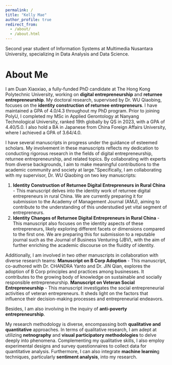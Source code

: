 ```yaml
---
permalink: /
title: "Kelly Mae"
author_profile: true
redirect_from: 
  - /about/
  - /about.html
---
```


Second year student of Information Systems at Multimedia Nusantara University, specializing in Data Analysis and Data Science.

About Me
======
I am Duan Xiaoxiao, a fully-funded PhD candidate at The Hong Kong Polytechnic University, working on **digital entrepreneurship** and 
**returnee entrepreneurship**. My doctoral research, supervised by Dr. WU Qiaobing, focuses on the **identity construction of returnee
entrepreneurs**. I have maintained a GPA of 4.0/4.3 throughout my PhD program. Prior to joining PolyU, I completed my MSc in Applied Gerontology at Nanyang Technological University, ranked 19th globally by QS in 2023, with a GPA of 4.40/5.0. I also hold a BA in Japanese from China Foreign Affairs University, where I achieved a GPA of 3.64/4.0.

I have several manuscripts in progress under the guidance of esteemed scholars.  My involvement in these manuscripts reflects my dedication to conducting rigorous research in the fields of digital entrepreneurship, returnee entrepreneurship, and related topics. By collaborating with experts from diverse backgrounds, I aim to make meaningful contributions to the academic community and society at large."Specifically, I am collaborating with my supervisor, Dr. WU Qiaobing on two key manuscripts:
1) **Identity Construction of Returnee Digital Entrepreneurs in Rural China** - This manuscript delves into the identity work of returnee digital entrepreneurs in rural China. We are currently preparing it for submission to the Academy of Management Journal (AMJ), aiming to contribute to the understanding of this understudied yet vital segment of entrepreneurs.
2) **Identity Changes of Returnee Digital Entrepreneurs in Rural China** - This manuscript also focuses on the identity aspects of these entrepreneurs, likely exploring different facets or dimensions compared to the first one. We are preparing this for submission to a reputable journal such as the Journal of Business Venturing (JBV), with the aim of further enriching the academic discourse on the fluidity of identity.

Additionally, I am involved in two other manuscripts in collaboration with diverse research teams:
**Manuscript on B Corp Adoption** - This manuscript, co-authored with Dr. CHANDRA Yanto and Dr. JIN Qian, explores the adoption of B
Corp principles and practices among businesses. It contributes to the growing body of knowledge on sustainable and socially responsible entrepreneurship.
**Manuscript on Veteran Social Entrepreneurship** - This manuscript investigates the social entrepreneurial activities of veteran entrepreneurs. It sheds light on the factors that influence their decision-making processes and entrepreneurial endeavors.

Besides, I am also involving  in the inquiry of **anti-poverty entrepreneurship**.

My research methodology is diverse, encompassing both **qualitative and quantitative** approaches. In terms of qualitative research, I am adept at utilizing **netnography** and **visual participatory  methodologies** to delve deeply into phenomena. 
Complementing my qualitative skills, I also employ experimental designs and survey questionnaires to collect data for quantitative analysis. Furthermore, I can also integrate **machine learnin**g techniques, particularly **sentiment analysis**, into my research.

